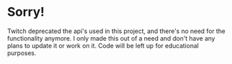 # Sorry!

Twitch deprecated the api's used in this project, and there's no need for the functionality anymore.  I only made this out of a need and don't have any plans to update it or work on it.  Code will be left up for educational purposes.
